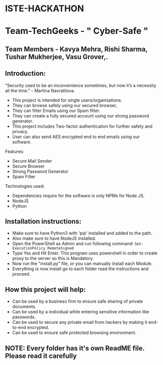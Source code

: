 # ISTE-HACKATHON

# Team-TechGeeks - " Cyber-Safe "
## Team Members - Kavya Mehra, Rishi Sharma, Tushar Mukherjee, Vasu Grover,.

## Introduction:
"Security used to be an inconvenience sometimes, but now it’s a necessity all the time."
                                                                  - Martina Navratilova. 
- This project is intended for single users/organisations.
- They can browse safely using our secured browser, 
- They can filter Emails using our Spam filter.
- They can create a fully secured account using our strong password generator.
- This project includes Two-factor authentication for further safety and privacy.
- User can also send AES encrypted end to end emails using our software.


Features:
- Secure Mail Sender 
- Secure Browser
- Strong Password Generator
- Spam Filter

Technologies used:
- Dependencies require for the software is only NPMs for Node JS.
- NodeJS
- Python

## Installation instructions:
- Make sure to have Python3 with 'pip' installed and added to the path.
- Also make sure to have NodeJS installed.
- Open the PowerShell as Admin and run following command: `Set-ExecutionPolicy RemoteSigned`
- Type Yes and Hit Enter. This program uses powershell in order to create proxy to the server so this is Mandatory.
- Now run the "install.py" file, or you can manually install each Module.
- Everything is now install go to each folder read the instructions and proceed.

## How this project will help:
- Can be used by a business firm to ensure safe sharing of private documents.
- Can be used by a individual while entering sensitive information like passwords.
- Can be used to secure any private email from hackers by making it end-to-end encrypted.
- Can be used to ensure safe protected browsing environment.

## NOTE: Every folder has it's own ReadME file. Please read it carefully




 
